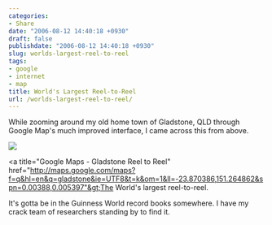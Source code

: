 ```yaml
---
categories:
- Share
date: "2006-08-12 14:40:18 +0930"
draft: false
publishdate: "2006-08-12 14:40:18 +0930"
slug: worlds-largest-reel-to-reel
tags:
- google
- internet
- map
title: World's Largest Reel-to-Reel
url: /worlds-largest-reel-to-reel/
---
```

While zooming around my old home town of Gladstone, QLD through Google
Map's much improved interface, I came across this from above.

![](https://farm1.staticflickr.com/797/39601288580_a5c0175f63.jpg)

&lt;a title="Google Maps - Gladstone Reel to Reel"
href="http://maps.google.com/maps?f=q&hl=en&q=gladstone&ie=UTF8&t=k&om=1&ll=-23.870386,151.264862&spn=0.00388,0.005397"&gt;The
World's largest reel-to-reel.

It's gotta be in the Guinness World record books somewhere. I have my
crack team of researchers standing by to find it.